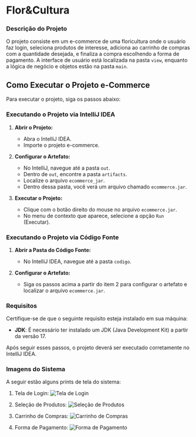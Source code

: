 # Flor&Cultura
### Descrição do Projeto

O projeto consiste em um e-commerce de uma floricultura onde o usuário faz login, seleciona produtos de interesse, adiciona ao carrinho de compras com a quantidade desejada, e finaliza a compra escolhendo a forma de pagamento. A interface de usuário está localizada na pasta `view`, enquanto a lógica de negócio e objetos estão na pasta `main`.

## Como Executar o Projeto e-Commerce

Para executar o projeto, siga os passos abaixo:

### Executando o Projeto via IntelliJ IDEA

1. **Abrir o Projeto:**
   - Abra o IntelliJ IDEA.
   - Importe o projeto e-commerce.

2. **Configurar o Artefato:**
   - No IntelliJ, navegue até a pasta `out`.
   - Dentro de `out`, encontre a pasta `artifacts`.
   - Localize o arquivo `ecommerce_jar`.
   - Dentro dessa pasta, você verá um arquivo chamado `ecommerce.jar`.

3. **Executar o Projeto:**
   - Clique com o botão direito do mouse no arquivo `ecommerce.jar`.
   - No menu de contexto que aparece, selecione a opção `Run` (Executar).

### Executando o Projeto via Código Fonte

1. **Abrir a Pasta do Código Fonte:**
   - No IntelliJ IDEA, navegue até a pasta `codigo`.

2. **Configurar o Artefato:**
   - Siga os passos acima a partir do item 2 para configurar o artefato e localizar o arquivo `ecommerce.jar`.


### Requisitos

Certifique-se de que o seguinte requisito esteja instalado em sua máquina:

- **JDK**: É necessário ter instalado um JDK (Java Development Kit) a partir da versão 17.

Após seguir esses passos, o projeto deverá ser executado corretamente no IntelliJ IDEA.

### Imagens do Sistema

A seguir estão alguns prints de tela do sistema:

1. Tela de Login:
   ![Tela de Login](imagens/tela_login.png)

2. Seleção de Produtos:
   ![Seleção de Produtos](imagens/selecao_produtos.png)

3. Carrinho de Compras:
   ![Carrinho de Compras](imagens/carrinho_compras.png)

4. Forma de Pagamento:
   ![Forma de Pagamento](imagens/forma_pagamento.png)

